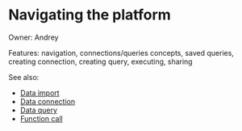 <!-- TITLE: Use Cases: Accessing databases -->
<!-- SUBTITLE: -->

# Navigating the platform

Owner: Andrey

Features: navigation, connections/queries concepts, saved queries, creating connection, creating query, executing,
sharing

See also:

* [Data import](../../access/file-shares.md)
* [Data connection](../../access/access.md#data-connection)
* [Data query](../../access/access.md#data-query)
* [Function call](../../datagrok/functions/function-call.md)
